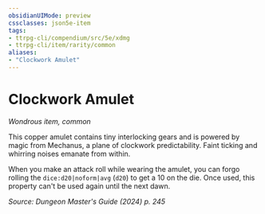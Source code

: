 ```yaml
---
obsidianUIMode: preview
cssclasses: json5e-item
tags:
- ttrpg-cli/compendium/src/5e/xdmg
- ttrpg-cli/item/rarity/common
aliases: 
- "Clockwork Amulet"
---
```

# Clockwork Amulet
*Wondrous item, common*  



This copper amulet contains tiny interlocking gears and is powered by magic from Mechanus, a plane of clockwork predictability. Faint ticking and whirring noises emanate from within.

When you make an attack roll while wearing the amulet, you can forgo rolling the `dice:d20|noform|avg` (`d20`) to get a 10 on the die. Once used, this property can't be used again until the next dawn.

*Source: Dungeon Master's Guide (2024) p. 245*